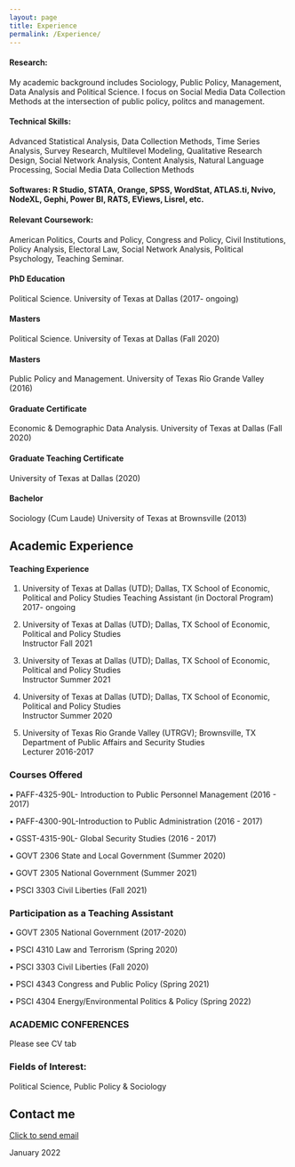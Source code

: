 ```yaml
---
layout: page
title: Experience
permalink: /Experience/
---
```

#### Research: 
My academic background includes Sociology, Public Policy, Management, Data Analysis and Political Science. I focus on Social Media Data Collection Methods at the intersection of public policy, politcs and management. 

#### Technical Skills: 
Advanced Statistical Analysis, Data Collection Methods, Time Series Analysis, Survey Research, Multilevel Modeling, Qualitative Research Design, Social Network Analysis, Content Analysis, Natural Language Processing, Social Media Data Collection Methods

#### Softwares: R Studio, STATA, Orange, SPSS, WordStat, ATLAS.ti, Nvivo, NodeXL, Gephi, Power BI, RATS, EViews, Lisrel, etc.


#### Relevant Coursework:
American Politics, Courts and Policy, Congress and Policy, Civil Institutions, Policy Analysis, Electoral Law, Social Network Analysis, Political Psychology, Teaching Seminar. 


#### PhD Education
Political Science. University of Texas at Dallas (2017- ongoing)

#### Masters
Political Science. University of Texas at Dallas (Fall 2020)

#### Masters 
Public Policy and Management. University of Texas Rio Grande Valley (2016)

#### Graduate Certificate
Economic & Demographic Data Analysis. University of Texas at Dallas (Fall 2020)

#### Graduate Teaching Certificate
University of Texas at Dallas (2020)

#### Bachelor
Sociology (Cum Laude) University of Texas at Brownsville (2013)

## Academic Experience
#### Teaching Experience 
 
1. University of Texas at Dallas (UTD); Dallas, TX School of Economic, Political and Policy Studies
Teaching Assistant (in Doctoral Program)                2017- ongoing 
 
2. University of Texas at Dallas (UTD); Dallas, TX School of Economic, Political and Policy Studies          
Instructor         Fall 2021 

3. University of Texas at Dallas (UTD); Dallas, TX School of Economic, Political and Policy Studies          
Instructor         Summer 2021 

4. University of Texas at Dallas (UTD); Dallas, TX School of Economic, Political and Policy Studies          
Instructor         Summer 2020 
 
5. University of Texas Rio Grande Valley (UTRGV); Brownsville, TX Department of Public Affairs and Security Studies  
Lecturer         2016-2017 
 
 
### Courses Offered   

• PAFF-4325-90L- Introduction to Public Personnel Management (2016 - 2017) 

• PAFF-4300-90L-Introduction to Public Administration        (2016 - 2017) 

• GSST-4315-90L- Global Security Studies                     (2016 - 2017) 

• GOVT 2306 State and Local Government                       (Summer 2020) 

• GOVT 2305 National Government                              (Summer 2021) 

• PSCI 3303 Civil Liberties                                   (Fall 2021)


### Participation as a Teaching Assistant

• GOVT 2305 National Government                     (2017-2020)

• PSCI   4310  Law and Terrorism                    (Spring 2020) 

• PSCI   3303 Civil Liberties                        (Fall 2020) 

• PSCI   4343 Congress and Public Policy             (Spring 2021) 

• PSCI   4304 Energy/Environmental Politics & Policy (Spring 2022)


### ACADEMIC CONFERENCES
Please see CV tab

### Fields of Interest:
Political Science, Public Policy & Sociology


## Contact me
[Click to send email](mailto:cxg172030@utdallas.edu)


January 2022
